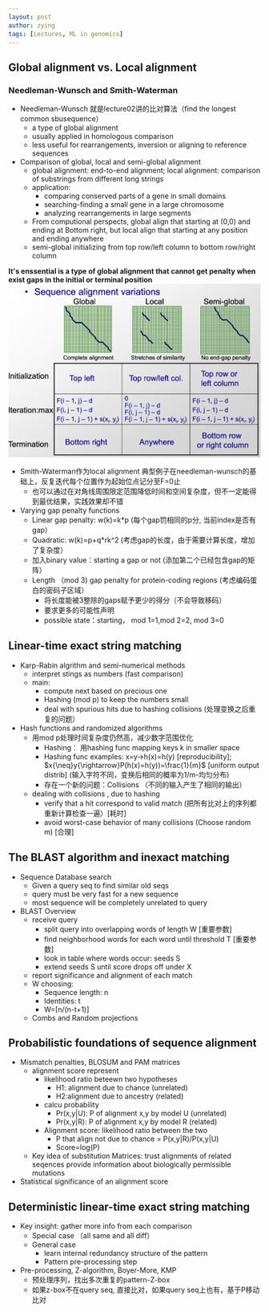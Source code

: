 ```yaml
---
layout: post
author: zying
tags: [Lectures, ML in genomics]
---
```


## Global alignment vs. Local alignment
### Needleman-Wunsch and Smith-Waterman

- Needleman-Wunsch 就是lecture02讲的比对算法（find the longest common sbusequence）
   - a type of global alignment
   - usually applied in homologous comparison 
   - less useful for rearrangements, inversion or aligning to reference sequences
- Comparison of global, local and semi-global alignment
   - global alignment: end-to-end alignment; local alignment: comparison of substrings from different long strings
   - application:
      - comparing conserved parts of a gene in small domains
      - searching-finding a small gene in a large chromosome
      - analyzing rearrangements in large segments
   - From computional perspects, global align that starting at (0,0) and ending at Bottom right, but local align that starting at any position and ending anywhere
   - semi-global initializing from top row/left column to bottom row/right column

**It's enssential is a type of global alignment that cannot get penalty when exist gaps in the initial or terminal position**
![image.png](../images/image_2.png)

- Smith-Waterman作为local alignment 典型例子在needleman-wunsch的基础上，反复迭代每个位置作为起始位点记分至F=0止
   - 也可以通过在对角线周围限定范围降低时间和空间复杂度，但不一定能得到最优结果，实践效果却不错
- Varying gap penalty functions
   - Linear gap penalty: w(k)=k*p (每个gap罚相同的p分, 当前index是否有gap）
   - Quadratic: w(k)=p+q*rk^2 (考虑gap的长度，由于需要计算长度，增加了复杂度）
   - 加入binary value：starting a gap or not (添加第二个已经包含gap的矩阵）
   - Length （mod 3) gap penalty for protein-coding regions (考虑编码蛋白的密码子区域）
      - 将长度能被3整除的gaps赋予更少的得分（不会导致移码）
      - 要求更多的可能性声明
      - possible state：starting， mod 1=1,mod 2=2, mod 3=0
## Linear-time exact string matching

- Karp-Rabin algrithm and semi-numerical methods
   - interpret stings as numbers (fast comparison)
   - main:
      - compute next based on precious one
      - Hashing (mod p) to keep the numbers small
      - deal with spurious hits due to hashing collisions (处理变换之后重复的问题）
- Hash functions and randomized algorithms
   - 用mod p处理时间复杂度仍然高，减少数字范围优化
      - Hashing： 用hashing func mapping keys k in smaller space
      - Hashing func examples: x=y->h(x)=h(y) [reproducibility]; $x{\neq}y{\rightarrow}P(h(x)=h(y))=\frac{1}{m}$ [uniform output distrib] (输入字符不同，变换后相同的概率为1/m-均匀分布)
      - 存在一个新的问题：Collisions （不同的输入产生了相同的输出）
   - dealing with collisions , due to hashing
      - verify that a hit correspond to valid match (把所有比对上的序列都重新计算检查一遍）[耗时]
      - avoid worst-case behavior of many collisions (Choose random m) [合理] 
## The BLAST algorithm and inexact matching

- Sequence Database search
   - Given a query seq to find similar old seqs
   - query must be very fast for a new sequence
   - most sequence will be completely unrelated to query
- BLAST Overview
   - receive query
      - split query into overlapping words of length W [重要参数]
      - find neighborhood words for each word until threshold T [重要参数]
      - look in table where words occur: seeds S
      - extend seeds S until score drops off under X
   - report significance and alignment of each match
   - W choosing: 
      - Sequence length: n
      - Identities: t
      - W=[n/(n-t+1)]
   - Combs and Random projections
## Probabilistic foundations of sequence alignment

- Mismatch penalties, BLOSUM and PAM matrices
   - alignment score represent
      - likelihood ratio beteewn two hypotheses
         - H1: alignment due to chance (unrelated)
         - H2:alignment due to ancestry (related)
      - calcu probability
         - Pr(x,y\|U): P of alignment x,y by model U (unrelated)
         - Pr(x,y\|R): P of alignment x,y by model R (related)
      - Alignment score: likelihood ratio between the two
         - P that align not due to chance = P(x,y\|R)/P(x,y\|U)
         - Score=log(P)
   - Key idea of substitution Matrices: trust alignments of related seqences provide information about biologically permissible mutations
- Statistical significance of an alignment score
## Deterministic linear-time exact string matching

- Key insight: gather more info from each comparison
   - Special case （all same and all diff）
   - General case
      - learn internal redundancy structure of the pattern
      - Pattern pre-processing step
- Pre-processing, Z-algorithm, Boyer-More, KMP
   - 预处理序列，找出多次重复的pattern-Z-box
   - 如果z-box不在query seq, 直接比对，如果query seq上也有，基于P移动比对
